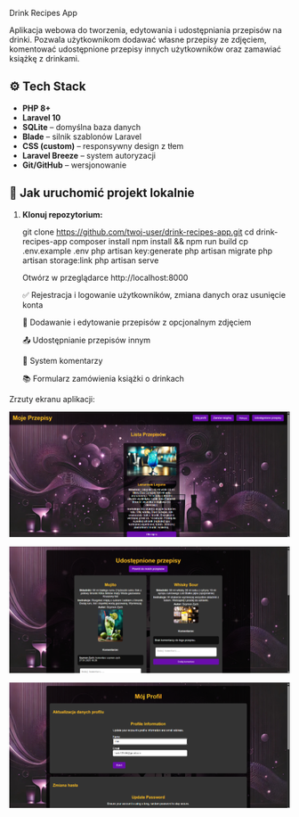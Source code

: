 Drink Recipes App

Aplikacja webowa do tworzenia, edytowania i udostępniania przepisów na drinki. Pozwala użytkownikom dodawać własne przepisy ze zdjęciem, komentować udostępnione przepisy innych użytkowników oraz zamawiać książkę z drinkami.

## ⚙️ Tech Stack

-   **PHP 8+**
-   **Laravel 10**
-   **SQLite** – domyślna baza danych
-   **Blade** – silnik szablonów Laravel
-   **CSS (custom)** – responsywny design z tłem
-   **Laravel Breeze** – system autoryzacji
-   **Git/GitHub** – wersjonowanie

## 🚀 Jak uruchomić projekt lokalnie

1. **Klonuj repozytorium:**

    git clone https://github.com/twoj-user/drink-recipes-app.git
    cd drink-recipes-app
    composer install
    npm install && npm run build
    cp .env.example .env
    php artisan key:generate
    php artisan migrate
    php artisan storage:link
    php artisan serve

    Otwórz w przeglądarce http://localhost:8000

    ✅ Rejestracja i logowanie użytkowników, zmiana danych oraz usunięcie konta

    📸 Dodawanie i edytowanie przepisów z opcjonalnym zdjęciem

    📤 Udostępnianie przepisów innym

    💬 System komentarzy

    📚 Formularz zamówienia książki o drinkach

Zrzuty ekranu aplikacji:

![img_alt](https://github.com/Szymonzychyoyo/DrinkingRecipeApp/blob/9540a8aa84a173d969de54a0034e2a3bfaa0db0a/public/sceenshots/Dashboard.png)

![img_alt](https://github.com/Szymonzychyoyo/DrinkingRecipeApp/blob/bde650b08cfabb2c7055e0bb6a8f663f0fb9622f/public/sceenshots/Przepisy%20spo%C5%82eczno%C5%9Bci.png)

![img_alt](https://github.com/Szymonzychyoyo/DrinkingRecipeApp/blob/c7afbad9c51073d5c00e4a4eda3234323e1a9643/public/sceenshots/Dane.png)

